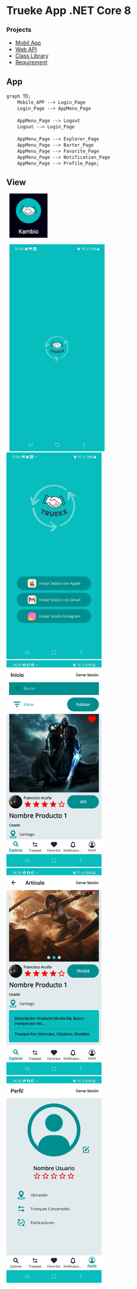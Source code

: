 # Trueke App .NET Core 8

### Projects
* [Mobil App](https://github.com/TheNefelin/Kambio_.NetCore/tree/master/MauiKambio)
* [Web API](*)
* [Class Library](https://github.com/TheNefelin/Kambio_.NetCore/tree/master/ClassLibraryModels)
* [Requirement](https://github.com/TheNefelin/Kambio_.NetCore/tree/master/Requerimiento)

## App
```mermaid
graph TD;
    Mobile_APP --> Login_Page 
    Login_Page --> AppMenu_Page
  
    AppMenu_Page --> Logout
    Logout --> Login_Page

    AppMenu_Page --> Explorer_Page
    AppMenu_Page --> Barter_Page
    AppMenu_Page --> Favorite_Page
    AppMenu_Page --> Notification_Page
    AppMenu_Page --> Profile_Page;
```

## View
&nbsp;
<img src="\Requerimiento\Docs\img01.png" alt="img01" width="100px"/>
&nbsp;

<div>
    &nbsp;
    <img src="\Requerimiento\Docs\img02.jpg" alt="img02" width="250px"/>
    &nbsp;
    <img src="\Requerimiento\Docs\img03.jpg" alt="img03" width="250px"/>
    &nbsp;
    <img src="\Requerimiento\Docs\img04.jpg" alt="img04" width="250px"/>
    &nbsp;
    <img src="\Requerimiento\Docs\img05.jpg" alt="img05" width="250px"/>
    &nbsp;
    <img src="\Requerimiento\Docs\img06.jpg" alt="img06" width="250px"/>
    &nbsp;	
</div>


